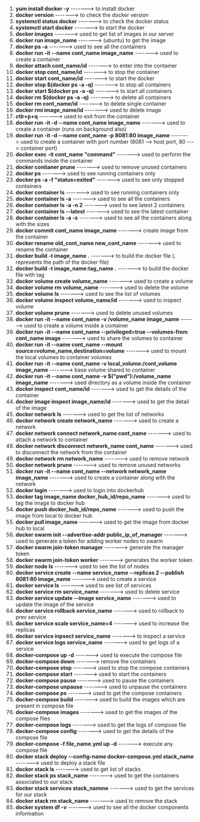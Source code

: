 1. **yum install docker -y** -------> to install docker
2. **docker version** ------->  to check the docker version
3. **systemctl status docker** ------->  to check the docker status
4. **systemctl start docker** ------->  to start the docker
5. **docker images** ------->  used to get list of images in our server
6. **docker run image_name** ------->  (ubuntu) to get the image
7. **docker ps -a** ------->  used to see all the containers
8. **docker run -it --name cont_name image_name** ------->  used to create a container
9. **docker attach cont_name/id** ------->   to enter into the container
10. **docker stop cont_name/id** ------->   to stop the container
11. **docker start cont_name/id** ------->   to start the docker
12. **docker stop $(docker ps -a -q)** ------->   to stop all containers
13. **docker start $(docker ps -a -q)** ------->   to start all containers
14. **docker rm $(docker ps -a -q)** ------->   to delete all containers
15. **docker rm cont_name/id** ------->   to delete single container
16. **docker rmi image_name/id** ------->   used to delete image
17. **ctlr+p+q** ------->   used to exit from the container
18. **docker run -it -d --name cont_name image_name** ------->   used to create a container (runs on background also)
19. **docker run -it -d --name cont_name -p 8081:80 image_name** ------->   used to create a container with port number (8081 --> host port, 80 ---> container port)
20. **docker exec -it cont_name "command"** ------->   used to perform the commands inside the container
21. **docker contianer prune** ------->   used to remove unused containers
22. **docker ps** ------->   used to see running containers only
23. **docker ps -a -f "status=exited"** ------->   used to see only stopped containers
24. **docker container ls** ------->   used to see running containers only
25. **docker container ls -a** ------->   used to see all the containers
26. **docker container ls -a -n 2** ------->   used to see latest 2 containers
27. **docker container ls --latest** ------->   used to see the latest container
28. **docker container ls -a -s** ------->   used to see all the containers along with the sizes
29. **docker commit cont_name image_name** ------->   create image from the container
30. **docker rename old_cont_name new_cont_name** ------->   used to rename the container
31. **docker build -t image_name .** ------->   to build the docker file (. represents the path of the docker file)
32. **docker build -t image_name:tag_name .** ------->   to build the docker file with tag
33. **docker volume create volume_name** ------->   used to create a volume
34. **docker volume rm volume_name** ------->   used to delete the volume
35. **docker volume ls** ------->   used to see the list of volumes
36. **docker volume inspect volume_name/id** ------->   used to inspect volume
37. **docker volume prune** ------->   used to delete unused volumes
38. **docker run -it --name cont_name -v /volume_name image_name** ------->   used to create a volume inside a container
39. **docker run -it --name cont_name --privileged=true --volumes-from cont_name image** -------> used to share the volumes to container 
40. **docker run -it --name cont_name --mount source=volume_name,destination=volume** -------> used to mount the local volumes to container volumes
41. **docker run -it --name cont_name -v local_volume:/cont_volume image_name** ------->   base volume shared to container
42. **docker run -it --name cont_name -v $("pwd"):/volume_name image_name** ------->    used directory as a volume inside the container
43. **docker inspect cont_name/id** ------->   used to get the details of the container
44. **docker image inspect image_name/id** ------->   used to get the detail of the image
45. **docker network ls** ------->   used to get the list of networks
46. **docker network create network_name** ------->   used to create a network
47. **docker network connect network_name cont_name** ------->   used to attach a network to container
48. **docker network disconnect network_name cont_name** ------->   used to disconnect the network from the container
49. **docker network rm network_name** ------->   used to remove network
50. **docker network prune** ------->   used to remove unused networks
51. **docker run -it --name cont_name --network network_name image_name** ------->   used to create a container along with the network
52. **docker login** ------->   used to login into dockerhub
53. **docker tag image_name docker_hub_id/repo_name** ------->  used to tag the image to docker hub  
54. **docker push docker_hub_id/repo_name** ------->   used to push the image from local to docker hub
55. **docker pull image_name** ------->   used to get the image from docker hub to local
56. **docker swarm init --advertise-addr public_ip_of_manager** ------->   used to generate a token for adding worker nodes to swarm
57. **docker swarm join-token manager** ------->   generate the manager token
58. **docker swarm join-token worker** ------->   generates the worker token
59. **docker node ls** ------->   used to see the list of nodes
60. **docker service create --name service_name --replicas 2 --publish 8081:80 image_name** ------->   used to create a service
61. **docker service ls** ------->   used to see list of services
62. **docker service rm service_name** ------->   used to delete service
63. **docker service update --image service_name** ------->   used to update the image of the service
64. **docker service rollback service_name** ------->   used to rollback to prev service
65. **docker service scale service_name=4** ------->   used to increase the replicas
66. **docker service inpsect service_name** ------->   to inspect a service
67. **docker service logs service_name** ------->   used to get logs of a service 
68. **docker-compose up -d** ------->   used to execute the compose file
69. **docker-compose down** ------->   remove the containers
70. **docker-compose stop** ------->   used to stop the compose containers
71. **docker-compose start** ------->   used to start the containers
72. **docker-compose pause** ------->   used to pause the containers
73. **docker-compose unpause** ------->   used to unpause the containers
74. **docker-compose ps** ------->   used to get the compose containers
75. **docker-compose build** ------->   used to build the images which are present in compose file
76. **docker-compose images** ------->   used to get the images of the compose files
77. **docker-compose logs** ------->   used to get the logs of compose file
78. **docker-compose config** ------->   used to get the details of the compose file
79. **docker-compose -f file_name.yml up -d** ------->   execute any compose file
80. **docker stack deploy --config-name docker-compose.yml stack_name** ------->   used to deploy a stack file
81. **docker stack ls** ------->   used to get list of stacks
82. **docker stack ps stack_name** ------->   used to get the containers associated to our stack
83. **docker stack services stack_namme** ------->   used to get the services for our stack
84. **docker stack rm stack_name** ------->   used to remove the stack
85. **docker system df -v** ------->   used to see all the docker components information